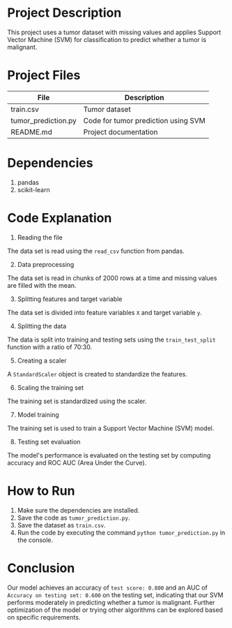 
# Project Description

This project uses a tumor dataset with missing values and applies Support Vector Machine (SVM) for classification to predict whether a tumor is malignant.

# Project Files

File | Description
--- | ---
train.csv | Tumor dataset
tumor_prediction.py | Code for tumor prediction using SVM
README.md | Project documentation

# Dependencies

1. pandas
2. scikit-learn

# Code Explanation

1. Reading the file

The data set is read using the `read_csv` function from pandas.

2. Data preprocessing

The data set is read in chunks of 2000 rows at a time and missing values are filled with the mean.

3. Splitting features and target variable

The data set is divided into feature variables `X` and target variable `y`.

4. Splitting the data

The data is split into training and testing sets using the `train_test_split` function with a ratio of 70:30.

5. Creating a scaler

A `StandardScaler` object is created to standardize the features.

6. Scaling the training set

The training set is standardized using the scaler.

7. Model training

The training set is used to train a Support Vector Machine (SVM) model.

8. Testing set evaluation

The model's performance is evaluated on the testing set by computing accuracy and ROC AUC (Area Under the Curve).

# How to Run

1. Make sure the dependencies are installed.
2. Save the code as `tumor_prediction.py`.
3. Save the dataset as `train.csv`.
4. Run the code by executing the command `python tumor_prediction.py` in the console.

# Conclusion

Our model achieves an accuracy of `test score: 0.800` and an AUC of `Accuracy on testing set: 0.600` on the testing set, indicating that our SVM performs moderately in predicting whether a tumor is malignant. Further optimization of the model or trying other algorithms can be explored based on specific requirements.
